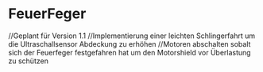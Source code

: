 # FeuerFeger
//Geplant für Version 1.1
//Implementierung einer leichten Schlingerfahrt um die Ultraschallsensor Abdeckung zu erhöhen
//Motoren abschalten sobalt sich der Feuerfeger festgefahren hat um den Motorshield vor Überlastung zu schützen 

